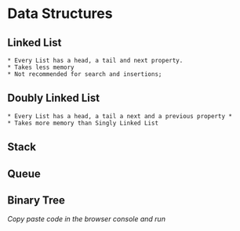 # Data Structures 

## Linked List
    * Every List has a head, a tail and next property.
    * Takes less memory
    * Not recommended for search and insertions;

## Doubly Linked List
    * Every List has a head, a tail a next and a previous property *
    * Takes more memory than Singly Linked List

## Stack
## Queue
## Binary Tree

_Copy paste code in the browser console and run_